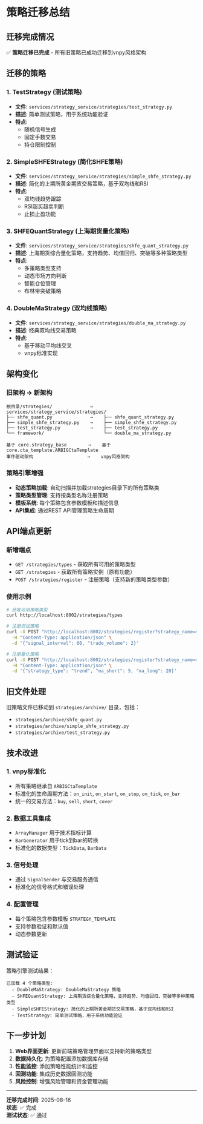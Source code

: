 # 策略迁移总结

## 迁移完成情况

✅ **策略迁移已完成** - 所有旧策略已成功迁移到vnpy风格架构

## 迁移的策略

### 1. TestStrategy (测试策略)
- **文件**: `services/strategy_service/strategies/test_strategy.py`
- **描述**: 简单测试策略，用于系统功能验证
- **特点**: 
  - 随机信号生成
  - 固定手数交易
  - 持仓限制控制

### 2. SimpleSHFEStrategy (简化SHFE策略)
- **文件**: `services/strategy_service/strategies/simple_shfe_strategy.py`
- **描述**: 简化的上期所黄金期货交易策略，基于双均线和RSI
- **特点**:
  - 双均线趋势跟踪
  - RSI超买超卖判断
  - 止损止盈功能

### 3. SHFEQuantStrategy (上海期货量化策略)
- **文件**: `services/strategy_service/strategies/shfe_quant_strategy.py`
- **描述**: 上海期货综合量化策略，支持趋势、均值回归、突破等多种策略类型
- **特点**:
  - 多策略类型支持
  - 动态市场方向判断
  - 智能仓位管理
  - 布林带突破策略

### 4. DoubleMaStrategy (双均线策略)
- **文件**: `services/strategy_service/strategies/double_ma_strategy.py`
- **描述**: 经典双均线交易策略
- **特点**:
  - 基于移动平均线交叉
  - vnpy标准实现

## 架构变化

### 旧架构 → 新架构
```
根目录/strategies/              →    services/strategy_service/strategies/
├── shfe_quant.py              →    ├── shfe_quant_strategy.py
├── simple_shfe_strategy.py    →    ├── simple_shfe_strategy.py
├── test_strategy.py           →    ├── test_strategy.py
└── framework/                      └── double_ma_strategy.py

基于 core.strategy_base        →    基于 core.cta_template.ARBIGCtaTemplate
事件驱动架构                    →    vnpy风格架构
```

### 策略引擎增强
- **动态策略加载**: 自动扫描并加载strategies目录下的所有策略类
- **策略类型管理**: 支持按类型名称注册策略
- **模板系统**: 每个策略包含参数模板和描述信息
- **API集成**: 通过REST API管理策略生命周期

## API端点更新

### 新增端点
- `GET /strategies/types` - 获取所有可用的策略类型
- `GET /strategies` - 获取所有策略实例（原有功能）
- `POST /strategies/register` - 注册策略（支持新的策略类型参数）

### 使用示例
```bash
# 获取可用策略类型
curl http://localhost:8002/strategies/types

# 注册测试策略
curl -X POST "http://localhost:8002/strategies/register?strategy_name=my_test&symbol=au2510&strategy_type=TestStrategy" \
  -H "Content-Type: application/json" \
  -d '{"signal_interval": 60, "trade_volume": 2}'

# 注册量化策略
curl -X POST "http://localhost:8002/strategies/register?strategy_name=my_quant&symbol=au2510&strategy_type=SHFEQuantStrategy" \
  -H "Content-Type: application/json" \
  -d '{"strategy_type": "trend", "ma_short": 5, "ma_long": 20}'
```

## 旧文件处理

旧策略文件已移动到 `strategies/archive/` 目录，包括：
- `strategies/archive/shfe_quant.py`
- `strategies/archive/simple_shfe_strategy.py` 
- `strategies/archive/test_strategy.py`

## 技术改进

### 1. vnpy标准化
- 所有策略继承自 `ARBIGCtaTemplate`
- 标准化的生命周期方法：`on_init`, `on_start`, `on_stop`, `on_tick`, `on_bar`
- 统一的交易方法：`buy`, `sell`, `short`, `cover`

### 2. 数据工具集成
- `ArrayManager` 用于技术指标计算
- `BarGenerator` 用于tick到bar的转换
- 标准化的数据类型：`TickData`, `BarData`

### 3. 信号处理
- 通过 `SignalSender` 与交易服务通信
- 标准化的信号格式和错误处理

### 4. 配置管理
- 每个策略包含参数模板 `STRATEGY_TEMPLATE`
- 支持参数验证和默认值
- 动态参数更新

## 测试验证

策略引擎测试结果：
```
已加载 4 个策略类型:
  - DoubleMaStrategy: DoubleMaStrategy 策略
  - SHFEQuantStrategy: 上海期货综合量化策略，支持趋势、均值回归、突破等多种策略类型
  - SimpleSHFEStrategy: 简化的上期所黄金期货交易策略，基于双均线和RSI
  - TestStrategy: 简单测试策略，用于系统功能验证
```

## 下一步计划

1. **Web界面更新**: 更新前端策略管理界面以支持新的策略类型
2. **数据持久化**: 为策略配置添加数据库存储
3. **性能监控**: 添加策略性能统计和监控
4. **回测功能**: 集成历史数据回测功能
5. **风险控制**: 增强风险管理和资金管理功能

---

**迁移完成时间**: 2025-08-16  
**状态**: ✅ 完成  
**测试状态**: ✅ 通过
